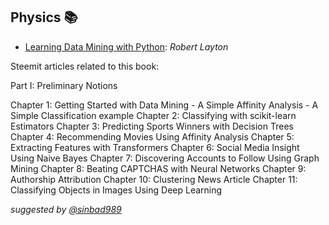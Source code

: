 ## Physics 📚 
- [Learning Data Mining with Python](https://github.com/valjen/book_collection/blob/master/Mathematics/A%20Gentle%20Introduction%20to%20the%20Art%20of%20Mathematics.pdf): *Robert Layton*
> 

Steemit articles related to this book:

Part I: Preliminary Notions

Chapter 1: Getting Started with Data Mining
    - A Simple Affinity Analysis
    - A Simple Classification example
Chapter 2: Classifying with scikit-learn Estimators
Chapter 3: Predicting Sports Winners with Decision Trees
Chapter 4: Recommending Movies Using Affinity Analysis
Chapter 5: Extracting Features with Transformers
Chapter 6: Social Media Insight Using Naive Bayes
Chapter 7: Discovering Accounts to Follow Using Graph Mining
Chapter 8: Beating CAPTCHAS with Neural Networks
Chapter 9: Authorship Attribution
Chapter 10: Clustering News Article
Chapter 11: Classifying Objects in Images Using Deep Learning



*suggested by [@sinbad989](https://steemit.com/@sinbad989)*